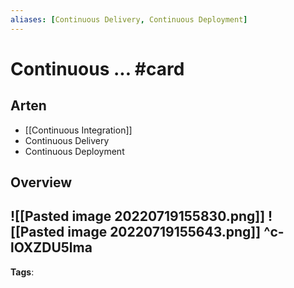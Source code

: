 ```yaml
---
aliases: [Continuous Delivery, Continuous Deployment]
---
```


# Continuous ... #card
## Arten
- [[Continuous Integration]]
- Continuous Delivery
- Continuous Deployment
## Overview
![[Pasted image 20220719155830.png]]
![[Pasted image 20220719155643.png]]
^c-lOXZDU5lma
---
**Tags**: 